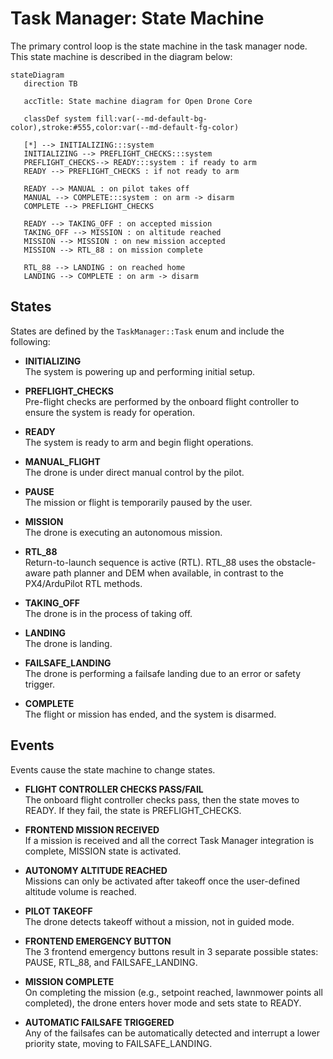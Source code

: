 # Task Manager: State Machine

The primary control loop is the state machine in the task manager node. This state machine is described in the diagram below:

```mermaid
stateDiagram
   direction TB

   accTitle: State machine diagram for Open Drone Core

   classDef system fill:var(--md-default-bg-color),stroke:#555,color:var(--md-default-fg-color)

   [*] --> INITIALIZING:::system
   INITIALIZING --> PREFLIGHT_CHECKS:::system
   PREFLIGHT_CHECKS--> READY:::system : if ready to arm
   READY --> PREFLIGHT_CHECKS : if not ready to arm

   READY --> MANUAL : on pilot takes off
   MANUAL --> COMPLETE:::system : on arm -> disarm
   COMPLETE --> PREFLIGHT_CHECKS

   READY --> TAKING_OFF : on accepted mission
   TAKING_OFF --> MISSION : on altitude reached
   MISSION --> MISSION : on new mission accepted
   MISSION --> RTL_88 : on mission complete

   RTL_88 --> LANDING : on reached home
   LANDING --> COMPLETE : on arm -> disarm
```

## States
States are defined by the `TaskManager::Task` enum and include the following:

* **INITIALIZING**  
   The system is powering up and performing initial setup.

* **PREFLIGHT_CHECKS**  
   Pre-flight checks are performed by the onboard flight controller to ensure the system is ready for operation.

* **READY**  
   The system is ready to arm and begin flight operations.

* **MANUAL_FLIGHT**  
   The drone is under direct manual control by the pilot.

* **PAUSE**  
   The mission or flight is temporarily paused by the user.

* **MISSION**  
   The drone is executing an autonomous mission.

* **RTL_88**  
   Return-to-launch sequence is active (RTL). RTL_88 uses the obstacle-aware path planner and DEM when available, in contrast to the PX4/ArduPilot RTL methods.

* **TAKING_OFF**  
   The drone is in the process of taking off.

* **LANDING**  
   The drone is landing.

* **FAILSAFE_LANDING**  
   The drone is performing a failsafe landing due to an error or safety trigger.

* **COMPLETE**  
   The flight or mission has ended, and the system is disarmed.

## Events
Events cause the state machine to change states.

* **FLIGHT CONTROLLER CHECKS PASS/FAIL**  
   The onboard flight controller checks pass, then the state moves to READY. If they fail, the state is PREFLIGHT_CHECKS.

* **FRONTEND MISSION RECEIVED**  
   If a mission is received and all the correct Task Manager integration is complete, MISSION state is activated.

* **AUTONOMY ALTITUDE REACHED**  
   Missions can only be activated after takeoff once the user-defined altitude volume is reached.

* **PILOT TAKEOFF**  
   The drone detects takeoff without a mission, not in guided mode.

* **FRONTEND EMERGENCY BUTTON**  
   The 3 frontend emergency buttons result in 3 separate possible states: PAUSE, RTL_88, and FAILSAFE_LANDING.

* **MISSION COMPLETE**  
   On completing the mission (e.g., setpoint reached, lawnmower points all completed), the drone enters hover mode and sets state to READY.

* **AUTOMATIC FAILSAFE TRIGGERED**  
   Any of the failsafes can be automatically detected and interrupt a lower priority state, moving to FAILSAFE_LANDING.